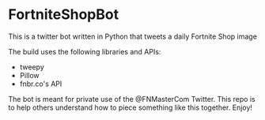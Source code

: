 # FortniteShopBot
This is a twitter bot written in Python that tweets a daily Fortnite Shop image

The build uses the following libraries and APIs:
* tweepy
* Pillow
* fnbr.co's API

The bot is meant for private use of the @FNMasterCom Twitter. This repo is to help others understand how to piece something like this together. Enjoy! 
